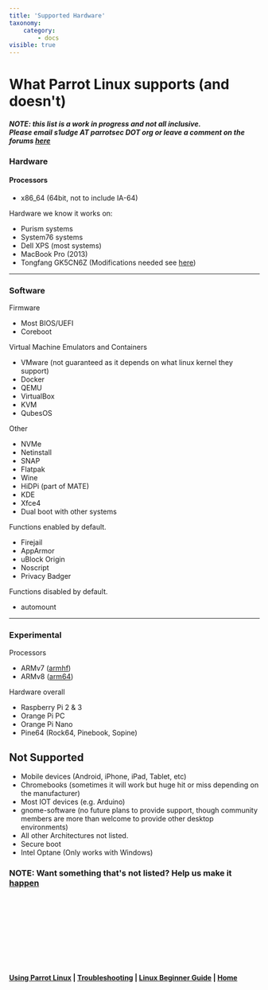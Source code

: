 ```yaml
---
title: 'Supported Hardware'
taxonomy:
    category:
        - docs
visible: true
---
```


# What Parrot Linux supports (and doesn't)
#### *NOTE: this list is a work in progress and not all inclusive. <br> Please email s1udge AT parrotsec DOT org or leave a comment on the forums [here](https://community.parrotsec.org/t/what-parrot-supports/5674)*

### Hardware
#### Processors
- x86_64 (64bit, not to include IA-64)

Hardware we know it works on:

- Purism systems
- System76 systems
- Dell XPS (most systems)
- MacBook Pro (2013)
- Tongfang GK5CN6Z (Modifications needed see [here](odd-hardware.md))

---

### Software

Firmware

- Most BIOS/UEFI
- Coreboot

Virtual Machine Emulators and Containers

- VMware (not guaranteed as it depends on what linux kernel they support)
- Docker
- QEMU
- VirtualBox
- KVM
- QubesOS

Other 

- NVMe
- Netinstall
- SNAP
- Flatpak
- Wine
- HiDPi (part of MATE) 
- KDE
- Xfce4
- Dual boot with other systems

Functions enabled by default.

- Firejail
- AppArmor
- uBlock Origin
- Noscript
- Privacy Badger

Functions disabled by default.

- automount

---

### Experimental
Processors

- ARMv7 ([armhf](https://en.wikipedia.org/wiki/ARM_architecture#VFP)) 
- ARMv8 ([arm64](https://en.wikipedia.org/wiki/ARM_architecture#64-bit))

Hardware overall 

- Raspberry Pi 2 & 3
- Orange Pi PC
- Orange Pi Nano
- Pine64 (Rock64, Pinebook, Sopine)

## Not Supported 

- Mobile devices (Android, iPhone, iPad, Tablet, etc)
- Chromebooks (sometimes it will work but huge hit or miss depending on the manufacturer)
- Most IOT devices (e.g. Arduino)
- gnome-software (no future plans to provide support, though community members are more than welcome to provide other desktop environments)
- All other Architectures not listed.
- Secure boot
- Intel Optane (Only works with Windows)

### NOTE: Want something that's not listed? Help us make it [happen](https://nest.parrotsec.org/)
<b>


&nbsp;

&nbsp;

&nbsp;

&nbsp;


&nbsp;

[Using Parrot Linux](https://www.parrotsec.org/docs/info/start/) | [Troubleshooting](https://www.parrotsec.org/docs/trbl/start/) | [Linux Beginner Guide](https://www.parrotsec.org/docs/library/lbg-basics/) | [Home](https://www.parrotsec.org/docs/)